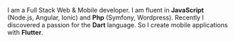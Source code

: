 
<!-- <p align="center">
  <img width="260px" height="600px" src="https://ibb.co/fGShzsK?raw=true" alt="Who am I ?"/>
</p> -->

I am a Full Stack Web & Mobile developer.
I am fluent in **JavaScript** (Node.js, Angular, Ionic) and **Php** (Symfony, Wordpress).
Recently I discovered a passion for the **Dart** language. So I create mobile applications with **Flutter**.
